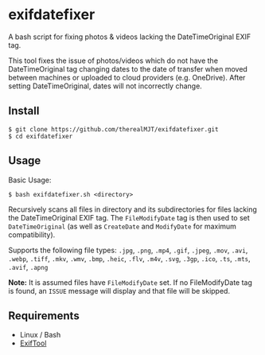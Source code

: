 # exifdatefixer
A bash script for fixing photos & videos lacking the DateTimeOriginal EXIF tag.

This tool fixes the issue of photos/videos which do not have the DateTimeOriginal tag changing dates to the date of transfer when moved between machines or uploaded to cloud providers (e.g. OneDrive). After setting DateTimeOriginal, dates will not incorrectly change.

## Install
```
$ git clone https://github.com/therealMJT/exifdatefixer.git
$ cd exifdatefixer
```

## Usage
Basic Usage:
```
$ bash exifdatefixer.sh <directory>
```
Recursively scans all files in directory and its subdirectories for files lacking the DateTimeOriginal EXIF tag. The `FileModifyDate` tag is then used to set `DateTimeOriginal` (as well as `CreateDate` and `ModifyDate` for maximum compatibility).

Supports the following file types: `.jpg`, `.png`, `.mp4`, `.gif`, `.jpeg`, `.mov`, `.avi`, `.webp`, `.tiff`, `.mkv`, `.wmv`, `.bmp`, `.heic`, `.flv`, `.m4v`, `.svg`, `.3gp`, `.ico`, `.ts`, `.mts`, `.avif`, `.apng`

**Note:** It is assumed files have `FileModifyDate` set. If no FileModifyDate tag is found, an `ISSUE` message will display and that file will be skipped.

## Requirements
* Linux / Bash
* [ExifTool](https://github.com/exiftool/exiftool)
